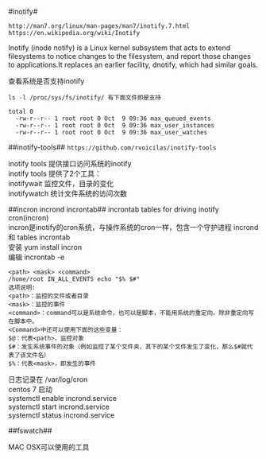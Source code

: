 #inotify#
```
http://man7.org/linux/man-pages/man7/inotify.7.html
https://en.wikipedia.org/wiki/Inotify
```
Inotify (inode notify) is a Linux kernel subsystem that acts to extend filesystems to notice changes to the filesystem, and report those changes to applications.It replaces an earlier facility, dnotify, which had similar goals.

查看系统是否支持inotify
```
ls -l /proc/sys/fs/inotify/ 有下面文件即是支持

total 0
  -rw-r--r-- 1 root root 0 Oct  9 09:36 max_queued_events
  -rw-r--r-- 1 root root 0 Oct  9 09:36 max_user_instances
  -rw-r--r-- 1 root root 0 Oct  9 09:36 max_user_watches
```
##inotify-tools##
`https://github.com/rvoicilas/inotify-tools`

inotify tools 提供接口访问系统的inotify  
inotify tools 提供了2个工具：  
inotifywait 监控文件，目录的变化  
inotifywatch 统计文件系统的访问次数  

##incron incrond incrontab##
incrontab tables for driving inotify cron(incron)  
incron是inotify的cron系统，与操作系统的cron一样，包含一个守护进程 incrond 和 tables incrontab  
安装 yum install incron  
编辑 incrontab -e  
```
<path> <mask> <command>
/home/root IN_ALL_EVENTS echo "$% $#"
选项说明:
<path>：监控的文件或者目录
<mask>：监控的事件
<command>：command可以是系统命令，也可以是脚本，不能用系统的重定向，除非重定向写在脚本中。
<Command>中还可以使用下面的这些变量：
$@：代表<path>，监控对象
$#：发生系统事件的对象（例如监控了某个文件夹，其下的某个文件发生了变化，那么$#就代表了该文件名）
$%：代表<mask>，即发生的事件
```
日志记录在 /var/log/cron  
centos 7 启动   
systemctl enable incrond.service  
systemctl start incrond.service   
systemctl status incrond.service   

##fswatch##

MAC OSX可以使用的工具



